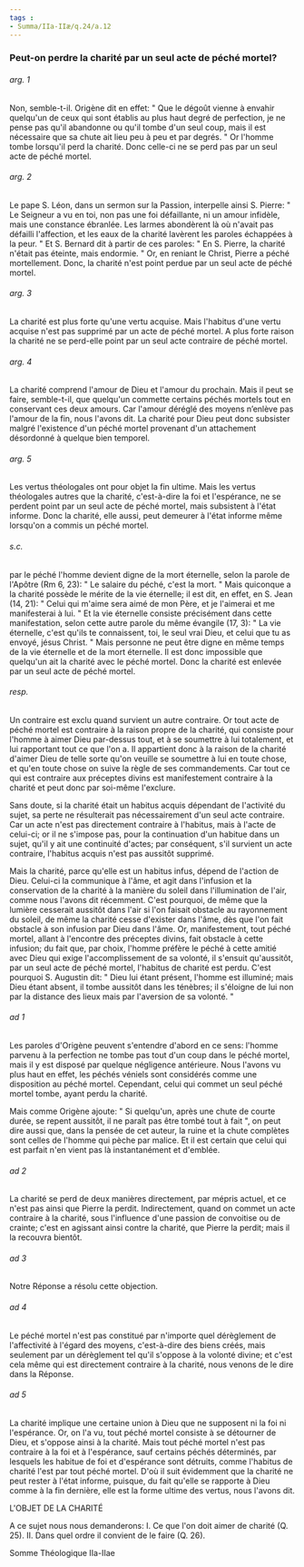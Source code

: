 ```yaml
---
tags : 
- Summa/IIa-IIæ/q.24/a.12
---
```


### Peut-on perdre la charité par un seul acte de péché mortel?

###### arg. 1
Non, semble-t-il. Origène dit en effet: " Que le dégoût vienne à envahir quelqu'un de ceux qui sont établis au plus haut degré de perfection, je ne pense pas qu'il abandonne ou qu'il tombe d'un seul coup, mais il est nécessaire que sa chute ait lieu peu à peu et par degrés. " Or l'homme tombe lorsqu'il perd la charité. Donc celle-ci ne se perd pas par un seul acte de péché mortel. 

###### arg. 2
Le pape S. Léon, dans un sermon sur la Passion, interpelle ainsi S. Pierre: " Le Seigneur a vu en toi, non pas une foi défaillante, ni un amour infidèle, mais une constance ébranlée. Les larmes abondèrent là où n'avait pas défailli l'affection, et les eaux de la charité lavèrent les paroles échappées à la peur. " Et S. Bernard dit à partir de ces paroles: " En S. Pierre, la charité n'était pas éteinte, mais endormie. " Or, en reniant le Christ, Pierre a péché mortellement. Donc, la charité n'est point perdue par un seul acte de péché mortel. 

###### arg. 3
La charité est plus forte qu'une vertu acquise. Mais l'habitus d'une vertu acquise n'est pas supprimé par un acte de péché mortel. A plus forte raison la charité ne se perd-elle point par un seul acte contraire de péché mortel. 

###### arg. 4
La charité comprend l'amour de Dieu et l'amour du prochain. Mais il peut se faire, semble-t-il, que quelqu'un commette certains péchés mortels tout en conservant ces deux amours. Car l'amour déréglé des moyens n’enlève pas l'amour de la fin, nous l'avons dit. La charité pour Dieu peut donc subsister malgré l'existence d'un péché mortel provenant d'un attachement désordonné à quelque bien temporel. 

###### arg. 5
Les vertus théologales ont pour objet la fin ultime. Mais les vertus théologales autres que la charité, c'est-à-dire la foi et l'espérance, ne se perdent point par un seul acte de péché mortel, mais subsistent à l'état informe. Donc la charité, elle aussi, peut demeurer à l'état informe même lorsqu'on a commis un péché mortel. 

###### s.c.
par le péché l'homme devient digne de la mort éternelle, selon la parole de l'Apôtre (Rm 6, 23): " Le salaire du péché, c'est la mort. " Mais quiconque a la charité possède le mérite de la vie éternelle; il est dit, en effet, en S. Jean (14, 21): " Celui qui m'aime sera aimé de mon Père, et je l'aimerai et me manifesterai à lui. " Et la vie éternelle consiste précisément dans cette manifestation, selon cette autre parole du même évangile (17, 3): " La vie éternelle, c'est qu'ils te connaissent, toi, le seul vrai Dieu, et celui que tu as envoyé, jésus Christ. " Mais personne ne peut être digne en même temps de la vie éternelle et de la mort éternelle. Il est donc impossible que quelqu'un ait la charité avec le péché mortel. Donc la charité est enlevée par un seul acte de péché mortel. 

###### resp.
Un contraire est exclu quand survient un autre contraire. Or tout acte de péché mortel est contraire à la raison propre de la charité, qui consiste pour l'homme à aimer Dieu par-dessus tout, et à se soumettre à lui totalement, et lui rapportant tout ce que l'on a. Il appartient donc à la raison de la charité d'aimer Dieu de telle sorte qu'on veuille se soumettre à lui en toute chose, et qu'en toute chose on suive la règle de ses commandements. Car tout ce qui est contraire aux préceptes divins est manifestement contraire à la charité et peut donc par soi-même l'exclure. 

Sans doute, si la charité était un habitus acquis dépendant de l'activité du sujet, sa perte ne résulterait pas nécessairement d'un seul acte contraire. Car un acte n'est pas directement contraire à l'habitus, mais à l'acte de celui-ci; or il ne s'impose pas, pour la continuation d'un habitue dans un sujet, qu'il y ait une continuité d'actes; par conséquent, s'il survient un acte contraire, l'habitus acquis n'est pas aussitôt supprimé. 

Mais la charité, parce qu'elle est un habitus infus, dépend de l'action de Dieu. Celui-ci la communique à l'âme, et agit dans l'infusion et la conservation de la charité à la manière du soleil dans l'illumination de l'air, comme nous l'avons dit récemment. C'est pourquoi, de même que la lumière cesserait aussitôt dans l'air si l'on faisait obstacle au rayonnement du soleil, de même la charité cesse d'exister dans l'âme, dès que l'on fait obstacle à son infusion par Dieu dans l'âme. Or, manifestement, tout péché mortel, allant à l'encontre des préceptes divins, fait obstacle à cette infusion; du fait que, par choix, l'homme préfère le péché à cette amitié avec Dieu qui exige l'accomplissement de sa volonté, il s'ensuit qu'aussitôt, par un seul acte de péché mortel, l'habitus de charité est perdu. C'est pourquoi S. Augustin dit: " Dieu lui étant présent, l'homme est illuminé; mais Dieu étant absent, il tombe aussitôt dans les ténèbres; il s'éloigne de lui non par la distance des lieux mais par l'aversion de sa volonté. " 

###### ad 1
Les paroles d'Origène peuvent s'entendre d'abord en ce sens: l'homme parvenu à la perfection ne tombe pas tout d'un coup dans le péché mortel, mais il y est disposé par quelque négligence antérieure. Nous l'avons vu plus haut en effet, les péchés véniels sont considérés comme une disposition au péché mortel. Cependant, celui qui commet un seul péché mortel tombe, ayant perdu la charité. 

Mais comme Origène ajoute: " Si quelqu'un, après une chute de courte durée, se repent aussitôt, il ne paraît pas être tombé tout à fait ", on peut dire aussi que, dans la pensée de cet auteur, la ruine et la chute complètes sont celles de l'homme qui pèche par malice. Et il est certain que celui qui est parfait n'en vient pas là instantanément et d'emblée. 

###### ad 2
La charité se perd de deux manières directement, par mépris actuel, et ce n'est pas ainsi que Pierre la perdit. Indirectement, quand on commet un acte contraire à la charité, sous l'influence d'une passion de convoitise ou de crainte; c'est en agissant ainsi contre la charité, que Pierre la perdit; mais il la recouvra bientôt. 

###### ad 3
Notre Réponse a résolu cette objection. 

###### ad 4
Le péché mortel n'est pas constitué par n'importe quel dérèglement de l'affectivité à l'égard des moyens, c'est-à-dire des biens créés, mais seulement par un dérèglement tel qu'il s'oppose à la volonté divine; et c'est cela même qui est directement contraire à la charité, nous venons de le dire dans la Réponse. 

###### ad 5
La charité implique une certaine union à Dieu que ne supposent ni la foi ni l'espérance. Or, on l'a vu, tout péché mortel consiste à se détourner de Dieu, et s'oppose ainsi à la charité. Mais tout péché mortel n'est pas contraire à la foi et à l'espérance, sauf certains péchés déterminés, par lesquels les habitue de foi et d'espérance sont détruits, comme l'habitus de charité l'est par tout péché mortel. D'où il suit évidemment que la charité ne peut rester à l'état informe, puisque, du fait qu'elle se rapporte à Dieu comme à la fin dernière, elle est la forme ultime des vertus, nous l'avons dit. 

L'OBJET DE LA CHARITÉ 

A ce sujet nous nous demanderons: I. Ce que l'on doit aimer de charité (Q. 25). II. Dans quel ordre il convient de le faire (Q. 26). 

Somme Théologique IIa-IIae 

